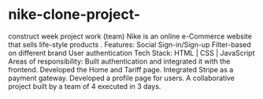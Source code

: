 # nike-clone-project-
construct week project work {team)
Nike is an online e-Commerce website that sells life-style products .
Features:
  Social Sign-in/Sign-up
  Filter-based on different brand
  User authentication
Tech Stack: HTML | CSS | JavaScript 
Areas of responsibility:
  Built authentication and integrated it with the frontend.
  Developed the Home and Tariff page. 
  Integrated Stripe as a payment gateway. 
  Developed a profile page for users.
A collaborative project built by a team of 4 executed in 3 days.
